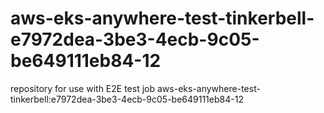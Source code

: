 # aws-eks-anywhere-test-tinkerbell-e7972dea-3be3-4ecb-9c05-be649111eb84-12
repository for use with E2E test job aws-eks-anywhere-test-tinkerbell:e7972dea-3be3-4ecb-9c05-be649111eb84-12

